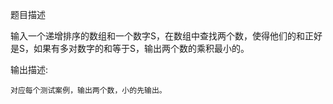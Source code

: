题目描述


输入一个递增排序的数组和一个数字S，在数组中查找两个数，使得他们的和正好是S，如果有多对数字的和等于S，输出两个数的乘积最小的。

输出描述:
```
对应每个测试案例，输出两个数，小的先输出。
```
